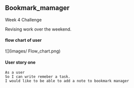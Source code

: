 ## Bookmark_mamager ## 

Week 4 Challenge  

Revising work over the weekend. 

#### flow chart of user #### 

![](images/ Flow_chart.png)

#### User story one ####  

``` 
As a user 
So I can write remeber a task. 
I would like to be able to add a note to bookmark manager
``` 

